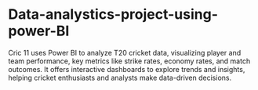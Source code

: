 # Data-analystics-project-using-power-BI
Cric 11 uses Power BI to analyze T20 cricket data, visualizing player and team performance, key metrics like strike rates, economy rates, and match outcomes. It offers interactive dashboards to explore trends and insights, helping cricket enthusiasts and analysts make data-driven decisions.
